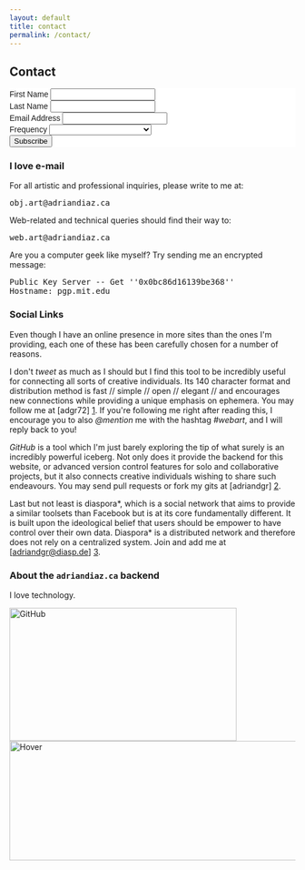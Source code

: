 ```yaml
---
layout: default
title: contact
permalink: /contact/
---
```



## Contact

<!-- Begin MailChimp Signup Form -->
<link href="//cdn-images.mailchimp.com/embedcode/classic-081711.css" rel="stylesheet" type="text/css">
<style type="text/css">
	#mc_embed_signup{background:#fff; clear:left; font:14px Helvetica,Arial,sans-serif; }
	/* Add your own MailChimp form style overrides in your site stylesheet or in this style block.
	   We recommend moving this block and the preceding CSS link to the HEAD of your HTML file. */
</style>
<div id="mc_embed_signup">
<form action="//adriandiaz.us9.list-manage.com/subscribe/post?u=e05f284a62126fc6ebe4077e8&amp;id=e08da0e7a4" method="post" id="mc-embedded-subscribe-form" name="mc-embedded-subscribe-form" class="validate" target="_blank" novalidate>

<div class="mc-field-group">
	<label for="mce-FNAME">First Name </label>
	<input type="text" value="" name="FNAME" class="" id="mce-FNAME">
</div>
<div class="mc-field-group">
	<label for="mce-LNAME">Last Name </label>
	<input type="text" value="" name="LNAME" class="" id="mce-LNAME">
</div>
<div class="mc-field-group">
	<label for="mce-EMAIL">Email Address </label>
	<input type="email" value="" name="EMAIL" class="required email" id="mce-EMAIL">
</div>
<div class="mc-field-group">
	<label for="mce-MMERGE4">Frequency </label>
	<select name="MMERGE4" class="required" id="mce-MMERGE4">
	<option value=""></option>
	<option value="Annually [Oct]">Annually [Oct]</option>
<option value="Twice a year [Apr/Oct]">Twice a year [Apr/Oct]</option>
<option value="Quarterly [Jan/Apr/Jul/Oct]">Quarterly [Jan/Apr/Jul/Oct]</option>

	</select>
</div>
	<div id="mce-responses" class="clear">
		<div class="response" id="mce-error-response" style="display:none"></div>
		<div class="response" id="mce-success-response" style="display:none"></div>
	</div>    <!-- real people should not fill this in and expect good things - do not remove this or risk form bot signups-->
    <div style="position: absolute; left: -5000px;"><input type="text" name="b_e05f284a62126fc6ebe4077e8_e08da0e7a4" tabindex="-1" value=""></div>
    <div class="clear"><input type="submit" value="Subscribe" name="subscribe" id="mc-embedded-subscribe" class="button"></div>
</form>
</div>

<!--End mc_embed_signup-->

### I love e-mail

For all artistic and professional inquiries, please write to me at:
<pre>obj.art@adriandiaz.ca</pre>

Web-related and technical queries should find their way to:
<pre>web.art@adriandiaz.ca</pre>

Are you a computer geek like myself? Try sending me an encrypted message:
<pre>
Public Key Server -- Get ''0x0bc86d16139be368''
Hostname: pgp.mit.edu
</pre>

### Social Links

Even though I have an online presence in more sites than the ones I'm providing,
each one of these has been carefully chosen for a number of reasons.

I don't *tweet* as much as I should but I find this tool to be incredibly useful
for connecting all sorts of creative individuals. Its 140 character format and
distribution method is fast // simple // open // elegant // and encourages new connections
while providing a unique emphasis on ephemera. You may follow me at [adgr72] [1].
If you're following me right after reading this, I encourage you to also *@mention* me with the hashtag *#webart*, and I will reply back to you!

*GitHub* is a tool which I'm just
barely exploring the tip of what surely is an incredibly powerful iceberg. Not only does it provide the
backend for this website, or advanced version control features for
solo and collaborative projects, but it also connects creative individuals wishing to
share such endeavours. You may send pull requests or fork my gits at [adriandgr] [2].

Last but not least is diaspora*, which is a social network that aims to provide a
similar toolsets than Facebook but is at its core fundamentally different. It is built
upon the ideological belief that users should be empower to have control over their
own data. Diaspora* is a distributed network and therefore does not rely on a centralized system. Join and add me at [adriandgr@diasp.de] [3].


  [1]: https://twitter.com/adgr72        "I love @ mentions"
  [2]: https://github.com/adriandgr  "The heart of this website!"
  [3]: https://diasp.de/people/ed891d3004c901329d9d543d7ed6cc36    "A Facebook alternative"


### About the `adriandiaz.ca` backend

I love technology.

<img src="{{ site.baseurl }}/img/GitHub.jpg" alt="GitHub" height="234px" width="400px">
<img src="{{ site.baseurl }}/img/hover.jpg" alt="Hover" height="210px" width="640px">
